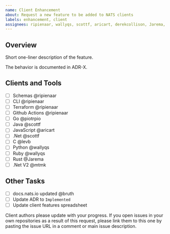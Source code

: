 ```yaml
---
name: Client Enhancement
about: Request a new feature to be added to NATS clients
labels: enhancement, client
assignees: ripienaar, wallyqs, scottf, aricart, derekcollison, Jarema, piotrpio, jnmoyne, bruth, levb, mtmk
---
```


## Overview

Short one-liner description of the feature.

The behavior is documented in ADR-X.

## Clients and Tools

 - [ ] Schemas @ripienaar
 - [ ] CLI @ripienaar
 - [ ] Terraform @ripienaar
 - [ ] Github Actions @ripienaar
 - [ ] Go @piotrpio
 - [ ] Java @scottf
 - [ ] JavaScript @aricart
 - [ ] .Net @scottf
 - [ ] C @levb
 - [ ] Python @wallyqs
 - [ ] Ruby @wallyqs
 - [ ] Rust @Jarema
 - [ ] .Net V2 @mtmk

## Other Tasks

 - [ ] docs.nats.io updated @bruth
 - [ ] Update ADR to `Implemented`
 - [ ] Update client features spreadsheet

Client authors please update with your progress. If you open issues in your own repositories as a result of this request, please link them to this one by pasting the issue URL in a comment or main issue description.

